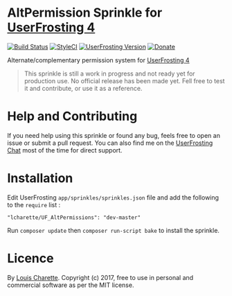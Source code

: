 # AltPermission Sprinkle for [UserFrosting 4](https://www.userfrosting.com)

[![Build Status](https://travis-ci.org/lcharette/UF_AltPermissions.svg?branch=master)](https://travis-ci.org/lcharette/UF_AltPermissions) [![StyleCI](https://github.styleci.io/repos/86100743/shield?branch=master)](https://github.styleci.io/repos/86100743) [![UserFrosting Version](https://img.shields.io/badge/UserFrosting->=%204.2-brightgreen.svg)](https://github.com/userfrosting/UserFrosting) [![Donate](https://img.shields.io/badge/Donate-Buy%20Me%20a%20Coffee-brightgreen.svg)](https://ko-fi.com/A7052ICP)

Alternate/complementary permission system for [UserFrosting 4](https://www.userfrosting.com)

> This sprinkle is still a work in progress and not ready yet for production use. No official release has been made yet. Fell free to test it and contribute, or use it as a reference.

# Help and Contributing

If you need help using this sprinkle or found any bug, feels free to open an issue or submit a pull request. You can also find me on the [UserFrosting Chat](https://chat.userfrosting.com/) most of the time for direct support.

# Installation

Edit UserFrosting `app/sprinkles/sprinkles.json` file and add the following to the `require` list :
```
"lcharette/UF_AltPermissions": "dev-master"
```

Run `composer update` then `composer run-script bake` to install the sprinkle.

# Licence

By [Louis Charette](https://github.com/lcharette). Copyright (c) 2017, free to use in personal and commercial software as per the MIT license.
